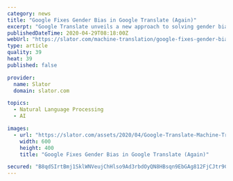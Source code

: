 ```yaml
---
category: news
title: "Google Fixes Gender Bias in Google Translate (Again)"
excerpt: "Google Translate unveils a new approach to solving gender bias in machine translation after its “99% reliable” 2018 model faced problems and didn't scale."
publishedDateTime: 2020-04-29T08:18:00Z
webUrl: "https://slator.com/machine-translation/google-fixes-gender-bias-in-google-translate-again/"
type: article
quality: 39
heat: 39
published: false

provider:
  name: Slator
  domain: slator.com

topics:
  - Natural Language Processing
  - AI

images:
  - url: "https://slator.com/assets/2020/04/Google-Translate-Machine-Translation-Gender-Fix.png"
    width: 600
    height: 400
    title: "Google Fixes Gender Bias in Google Translate (Again)"

secured: "B8qdSIrtBmj1SklWNVeujChHlso9Ad3rbdOyQN8HBsqn9EbGAg812FjCJtr9CaHssoClOpgNhtT5bl13qbVHTT/LPSBbqfr9PHU2lJlrX5Si8oPcftq1vuq1l9PfswGZQ8oc/T3lP97nM6hcjxI8/3OaNAGoaCrwPnpvzpHOGMuW2HEfKd3VqfnJ+ptXDzWHdvYhqgkDB7WZn6ul1nvvQ4ieRGUaPmf91GfQTg6wh8zXkubnyDsRT2rCH3PHa8d9ukugJ+KYFJHMHiM4XuTprdx7NKTqv3DaWi62f+c73KARo5PiMaDVUsIg+XfjWASmics6R3atPDCYxB/uJG8Eenc7vcrc+rf6nQOlRWrBsYoECMb+gDf9d/Kwq9abeSQnAwELPfV/GaCn2FKBpf3UtltQQkCzFE3daPDys4wjvCagDlLcdih4lDbMOOijwvsaH8O6zKM+DMcYsnp9+mYUlFRDN1mc1Z1eepo5o8pG7XU=;ASKWQ34mxnuu5ydUWsIn7Q=="
---
```


